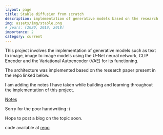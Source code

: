 ```yaml
---
layout: page
title: Stable diffusion from scratch
description: implementation of generative models based on the research paper 
img: assets/img/stable.png
# years: [2020, 2019, 2018]
importance: 2
category: current
---
```


This project involves the implementation of generative models such as text to image, image to image models using the U-Net neural network,
CLIP Encoder and the Variational Autoencoder (VAE) for its functioning.

The architecture was implemented based on the research paper present in the repo linked below.

I am adding the notes I have taken while building and learning throughout the implementation of this project.

[Notes](/assets/pdf/diffusionmodels.pdf)

Sorry for the poor handwriting :)

Hope to post a blog on the topic soon.

code available at <a href="https://github.com/malharinamdar/luxis">repo</a>
